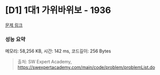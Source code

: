 # [D1] 1대1 가위바위보 - 1936 

[문제 링크](https://swexpertacademy.com/main/code/problem/problemDetail.do?contestProbId=AV5PjKXKALcDFAUq) 

### 성능 요약

메모리: 58,256 KB, 시간: 142 ms, 코드길이: 256 Bytes



> 출처: SW Expert Academy, https://swexpertacademy.com/main/code/problem/problemList.do